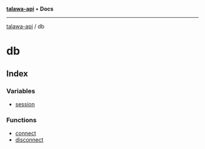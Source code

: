 [**talawa-api**](../README.md) • **Docs**

***

[talawa-api](../modules.md) / db

# db

## Index

### Variables

- [session](variables/session.md)

### Functions

- [connect](functions/connect.md)
- [disconnect](functions/disconnect.md)
